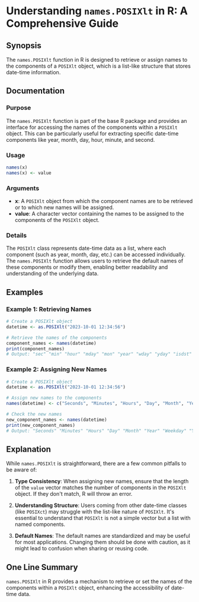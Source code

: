<!--
Meta Description: # Understanding `names.POSIXlt` in R: A Comprehensive Guide ## Synopsis The `names.POSIXlt` function in R is designed to retrieve or assign names to t...
Meta Keywords: names, posixlt, components, object, date
-->

# Understanding `names.POSIXlt` in R: A Comprehensive Guide

## Synopsis
The `names.POSIXlt` function in R is designed to retrieve or assign names to the components of a `POSIXlt` object, which is a list-like structure that stores date-time information.

## Documentation
### Purpose
The `names.POSIXlt` function is part of the base R package and provides an interface for accessing the names of the components within a `POSIXlt` object. This can be particularly useful for extracting specific date-time components like year, month, day, hour, minute, and second.

### Usage
```R
names(x)
names(x) <- value
```

### Arguments
- **x**: A `POSIXlt` object from which the component names are to be retrieved or to which new names will be assigned.
- **value**: A character vector containing the names to be assigned to the components of the `POSIXlt` object.

### Details
The `POSIXlt` class represents date-time data as a list, where each component (such as year, month, day, etc.) can be accessed individually. The `names.POSIXlt` function allows users to retrieve the default names of these components or modify them, enabling better readability and understanding of the underlying data.

## Examples
### Example 1: Retrieving Names
```R
# Create a POSIXlt object
datetime <- as.POSIXlt("2023-10-01 12:34:56")

# Retrieve the names of the components
component_names <- names(datetime)
print(component_names)
# Output: "sec" "min" "hour" "mday" "mon" "year" "wday" "yday" "isdst" "zone" "gmtoff"
```

### Example 2: Assigning New Names
```R
# Create a POSIXlt object
datetime <- as.POSIXlt("2023-10-01 12:34:56")

# Assign new names to the components
names(datetime) <- c("Seconds", "Minutes", "Hours", "Day", "Month", "Year", "Weekday", "YearDay", "DST", "TimeZone", "Offset")

# Check the new names
new_component_names <- names(datetime)
print(new_component_names)
# Output: "Seconds" "Minutes" "Hours" "Day" "Month" "Year" "Weekday" "YearDay" "DST" "TimeZone" "Offset"
```

## Explanation
While `names.POSIXlt` is straightforward, there are a few common pitfalls to be aware of:

1. **Type Consistency**: When assigning new names, ensure that the length of the `value` vector matches the number of components in the `POSIXlt` object. If they don't match, R will throw an error.

2. **Understanding Structure**: Users coming from other date-time classes (like `POSIXct`) may struggle with the list-like nature of `POSIXlt`. It's essential to understand that `POSIXlt` is not a simple vector but a list with named components.

3. **Default Names**: The default names are standardized and may be useful for most applications. Changing them should be done with caution, as it might lead to confusion when sharing or reusing code.

## One Line Summary
`names.POSIXlt` in R provides a mechanism to retrieve or set the names of the components within a `POSIXlt` object, enhancing the accessibility of date-time data.